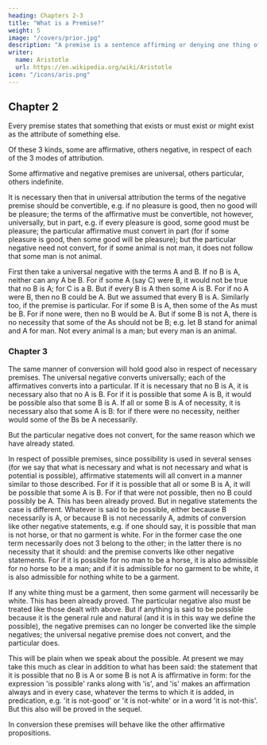 ```yaml
---
heading: Chapters 2-3
title: "What is a Premise?"
weight: 5
image: "/covers/prior.jpg"
description: "A premise is a sentence affirming or denying one thing of another."
writer:
  name: Aristotle 
  url: https://en.wikipedia.org/wiki/Aristotle
icon: "/icons/aris.png"
---
```



## Chapter 2

Every premise states that something that exists or must exist or might exist as the attribute of something else.

Of these 3 kinds, some are affirmative, others negative, in respect of each of the 3 modes of attribution.

Some affirmative and negative premises are universal, others particular, others indefinite.

It is necessary then that in universal attribution the terms of the negative premise should be convertible, e.g. if no pleasure is good, then no good will be pleasure; the terms of the affirmative must be convertible, not however, universally, but in part, e.g. if every pleasure is good, some good must be pleasure; the particular affirmative must convert in part (for if some pleasure is good, then some good will be pleasure); but the particular negative need not convert, for if some animal is not man, it does not follow that some man is not animal.

First then take a universal negative with the terms A and B. If no B is A, neither can any A be B.
For if some A (say C) were B, it would not be true that no B is A; for C is a B. But if every B is
A then some A is B. For if no A were B, then no B could be A. But we assumed that every B is
A. Similarly too, if the premise is particular. For if some B is A, then some of the As must be B.
For if none were, then no B would be A. But if some B is not A, there is no necessity that some
of the As should not be B; e.g. let B stand for animal and A for man. Not every animal is a man;
but every man is an animal.

### Chapter 3

The same manner of conversion will hold good also in respect of necessary premises. The universal negative converts universally; each of the affirmatives converts into a particular. If it is necessary that no B is A, it is necessary also that no A is B. For if it is possible that some A is B, it would be possible also that some B is A. If all or some B is A of necessity, it is necessary also that some A is B: for if there were no necessity, neither would some of the Bs be A necessarily. 

But the particular negative does not convert, for the same reason which we have already stated.

In respect of possible premises, since possibility is used in several senses (for we say that what is necessary and what is not necessary and what is potential is possible), affirmative statements will all convert in a manner similar to those described. For if it is possible that all or some B is A, it will be possible that some A is B. For if that were not possible, then no B could possibly be A.
This has been already proved. But in negative statements the case is different. Whatever is said
to be possible, either because B necessarily is A, or because B is not necessarily A, admits of
conversion like other negative statements, e.g. if one should say, it is possible that man is not
horse, or that no garment is white. For in the former case the one term necessarily does not 
3
belong to the other; in the latter there is no necessity that it should: and the premise converts like other negative statements. For if it is possible for no man to be a horse, it is also admissible for no horse to be a man; and if it is admissible for no garment to be white, it is also admissible for nothing white to be a garment. 

If any white thing must be a garment, then some garment will
necessarily be white. This has been already proved. The particular negative also must be treated
like those dealt with above. But if anything is said to be possible because it is the general rule and natural (and it is in this way we define the possible), the negative premises can no longer be converted like the simple negatives; the universal negative premise does not convert, and the particular does.

This will be plain when we speak about the possible. At present we may take this
much as clear in addition to what has been said: the statement that it is possible that no B is A or some B is not A is affirmative in form: for the expression 'is possible' ranks along with 'is', and 'is' makes an affirmation always and in every case, whatever the terms to which it is added, in predication, e.g. 'it is not-good' or 'it is not-white' or in a word 'it is not-this'. But this also will be proved in the sequel.

In conversion these premises will behave like the other affirmative
propositions.

